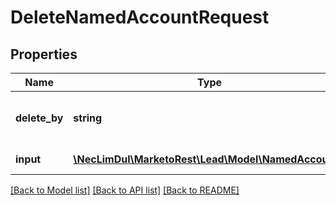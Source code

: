 # DeleteNamedAccountRequest

## Properties

Name | Type | Description | Notes
------------ | ------------- | ------------- | -------------
**delete_by** | **string** | Key to use for deletion of the record | [optional]
**input** | [**\NecLimDul\MarketoRest\Lead\Model\NamedAccount[]**](NamedAccount.md) | List of input records |

[[Back to Model list]](../../README.md#models) [[Back to API list]](../../README.md#endpoints) [[Back to README]](../../README.md)
